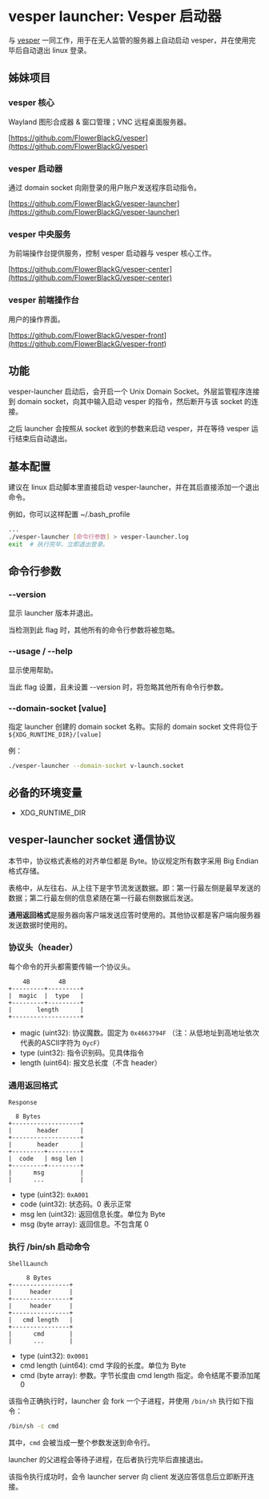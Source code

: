 # vesper launcher: Vesper 启动器

与 [vesper](https://github.com/FlowerBlackG/vesper) 一同工作，用于在无人监管的服务器上自动启动 vesper，并在使用完毕后自动退出 linux 登录。

## 姊妹项目

### vesper 核心

Wayland 图形合成器 & 窗口管理；VNC 远程桌面服务器。

[https://github.com/FlowerBlackG/vesper](https://github.com/FlowerBlackG/vesper)

### vesper 启动器

通过 domain socket 向刚登录的用户账户发送程序启动指令。

[https://github.com/FlowerBlackG/vesper-launcher](https://github.com/FlowerBlackG/vesper-launcher)

### vesper 中央服务

为前端操作台提供服务，控制 vesper 启动器与 vesper 核心工作。

[https://github.com/FlowerBlackG/vesper-center](https://github.com/FlowerBlackG/vesper-center)

### vesper 前端操作台

用户的操作界面。

[https://github.com/FlowerBlackG/vesper-front](https://github.com/FlowerBlackG/vesper-front)

## 功能

vesper-launcher 启动后，会开启一个 Unix Domain Socket。外层监管程序连接到 domain socket，向其中输入启动 vesper 的指令，然后断开与该 socket 的连接。

之后 launcher 会按照从 socket 收到的参数来启动 vesper，并在等待 vesper 运行结束后自动退出。

## 基本配置

建议在 linux 启动脚本里直接启动 vesper-launcher，并在其后直接添加一个退出命令。

例如，你可以这样配置 ~/.bash_profile

```bash
...
./vesper-launcher [命令行参数] > vesper-launcher.log
exit  # 执行完毕，立即退出登录。
```

## 命令行参数

### --version

显示 launcher 版本并退出。

当检测到此 flag 时，其他所有的命令行参数将被忽略。

### --usage / --help

显示使用帮助。

当此 flag 设置，且未设置 --version 时，将忽略其他所有命令行参数。

### --domain-socket [value]

指定 launcher 创建的 domain socket 名称。实际的 domain socket 文件将位于 `${XDG_RUNTIME_DIR}/[value]`

例：

```bash
./vesper-launcher --domain-socket v-launch.socket
```

## 必备的环境变量

* XDG_RUNTIME_DIR

## vesper-launcher socket 通信协议

本节中，协议格式表格的对齐单位都是 Byte。协议规定所有数字采用 Big Endian 格式存储。

表格中，从左往右、从上往下是字节流发送数据。即：第一行最左侧是最早发送的数据；第二行最左侧的信息紧随在第一行最右侧数据后发送。

**通用返回格式**是服务器向客户端发送应答时使用的。其他协议都是客户端向服务器发送数据时使用的。

### 协议头（header）

每个命令的开头都需要传输一个协议头。

```
    4B        4B
+---------+---------+
|  magic  |  type   |
+---------+---------+
|       length      |
+-------------------+
```

* magic (uint32): 协议魔数。固定为 `0x4663794F` （注：从低地址到高地址依次代表的ASCII字符为 `OycF`）
* type (uint32): 指令识别码。见具体指令
* length (uint64): 报文总长度（不含 header）

### 通用返回格式

`Response`

```
  8 Bytes
+-------------------+
|       header      |
+-------------------+
|       header      |
+---------+---------+
|  code   | msg len |
+---------+---------+
|      msg          |
|      ...          |

```

* type (uint32): `0xA001`
* code (uint32): 状态码。0 表示正常
* msg len (uint32): 返回信息长度。单位为 Byte
* msg (byte array): 返回信息。不包含尾 0

### 执行 /bin/sh 启动命令

`ShellLaunch`

```
     8 Bytes
+----------------+
|     header     |
+----------------+
|     header     |
+----------------+
|   cmd length   |
+----------------+
|      cmd       |
|      ...       |
```

* type (uint32): `0x0001`
* cmd length (uint64): cmd 字段的长度。单位为 Byte
* cmd (byte array): 参数。字节长度由 cmd length 指定。命令结尾不要添加尾 0

该指令正确执行时，launcher 会 fork 一个子进程，并使用 `/bin/sh` 执行如下指令：

```bash
/bin/sh -c cmd
```

其中，`cmd` 会被当成一整个参数发送到命令行。

launcher 的父进程会等待子进程，在后者执行完毕后直接退出。

该指令执行成功时，会令 launcher server 向 client 发送应答信息后立即断开连接。
